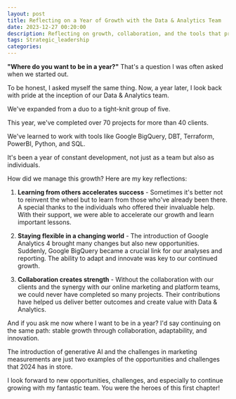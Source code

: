 ```yaml
---
layout: post
title: Reflecting on a Year of Growth with the Data & Analytics Team
date: 2023-12-27 00:20:00
description: Reflecting on growth, collaboration, and the tools that propelled us forward
tags: Strategic_leadership
categories:
---
```


**"Where do you want to be in a year?"** That's a question I was often asked when we started out.

To be honest, I asked myself the same thing. Now, a year later, I look back with pride at the inception of our Data & Analytics team.

We've expanded from a duo to a tight-knit group of five.

This year, we've completed over 70 projects for more than 40 clients.

We've learned to work with tools like Google BigQuery, DBT, Terraform, PowerBI, Python, and SQL.

It's been a year of constant development, not just as a team but also as individuals.

How did we manage this growth? Here are my key reflections:

1. **Learning from others accelerates success** - Sometimes it's better not to reinvent the wheel but to learn from those who've already been there. A special thanks to the individuals who offered their invaluable help. With their support, we were able to accelerate our growth and learn important lessons.

2. **Staying flexible in a changing world** - The introduction of Google Analytics 4 brought many changes but also new opportunities. Suddenly, Google BigQuery became a crucial link for our analyses and reporting. The ability to adapt and innovate was key to our continued growth.

3. **Collaboration creates strength** - Without the collaboration with our clients and the synergy with our online marketing and platform teams, we could never have completed so many projects. Their contributions have helped us deliver better outcomes and create value with Data & Analytics.

And if you ask me now where I want to be in a year? I'd say continuing on the same path: stable growth through collaboration, adaptability, and innovation.

The introduction of generative AI and the challenges in marketing measurements are just two examples of the opportunities and challenges that 2024 has in store.

I look forward to new opportunities, challenges, and especially to continue growing with my fantastic team. You were the heroes of this first chapter!
